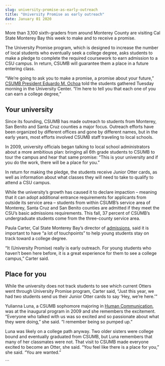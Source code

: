 ```yaml
---
slug: university-promise-as-early-outreach
title: "University Promise as early outreach"
date: January 01 2020
---
```


 
<p>
  More than 3,100 sixth-graders from around Monterey County are visiting Cal
  State Monterey Bay this week to make and to receive a promise.
</p>
<p>
  The University Promise program, which is designed to increase the number of
  local students who eventually seek a college degree, asks students to make a
  pledge to complete the required coursework to earn admission to a CSU campus.
  In return, CSUMB will guarantee them a place in a future entering class.
</p>
<p>
  “We’re going to ask you to make a promise, a promise about your future,”
  <a href="https://csumb.edu/president">CSUMB President Eduardo M. Ochoa</a>
  told the students gathered Tuesday morning in the University Center. “I’m here
  to tell you that each one of you can earn a college degree,”
</p>
<h2>Your university</h2>
<p>
  Since its founding, CSUMB has made outreach to students from Monterey, San
  Benito and Santa Cruz counties a major focus. Outreach efforts have been
  organized by different offices and gone by different names, but in the early
  years, most efforts involved CSUMB staff traveling to local schools.
</p>
<p>
  In 2009, university officials began talking to local school administrators
  about a more ambitious plan: bringing all 6th grade students to CSUMB to tour
  the campus and hear that same promise: “This is your university and if you do
  the work, there will be a place for you.”
</p>
<p>
  In return for making the pledge, the students receive Junior Otter cards, as
  well as information about what classes they will need to take to qualify to
  attend a CSU campus.
</p>
<p>
  While the university’s growth has caused it to declare impaction – meaning
  that it can adopt additional entrance requirements for applicants from outside
  its service area – students from within CSUMB’s service area of Monterey,
  Santa Cruz and San Benito counties are admitted if they meet the CSU’s basic
  admissions requirements. This fall, 37 percent of CSUMB’s undergraduate
  students come from the three-county service area.
</p>
<p>
  Paula Carter, Cal State Monterey Bay’s director of
  <a href="https://csumb.edu/admissions">admissions</a>, said it is important to
  have “a lot of touchpoints” to help young students stay on track toward a
  college degree.
</p>
<p>
  “It (University Promise) really is early outreach. For young students who
  haven’t been here before, it is a great experience for them to see a college
  campus,” Carter said.
</p>
<h2>Place for you</h2>
<p>
  While the university does not track students to see which current Otters went
  through University Promise program, Carter said, “Just this year, we had two
  students send us their Junior Otter cards to say ‘Hey, we’re here.’”
</p>
<p>
  Yulianna Luna, a CSUMB sophomore majoring in
  <a href="https://csumb.edu/hcom">Human Communication</a>, was at the inaugural
  program in 2009 and she remembers the excitement. “Everyone who talked with us
  was so excited and so passionate about what they were doing,” she said. “I
  remember being so pumped up.”
</p>
<p>
  Luna was likely on a college path anyway. Two older sisters were college bound
  and eventually graduated from CSUMB, but Luna remembers that many of her
  classmates were not. That visit to CSUMB made everyone excited to become an
  Otter, she said. “You feel like there is a place for you,” she said. “You are
  wanted.”
</p>
```

